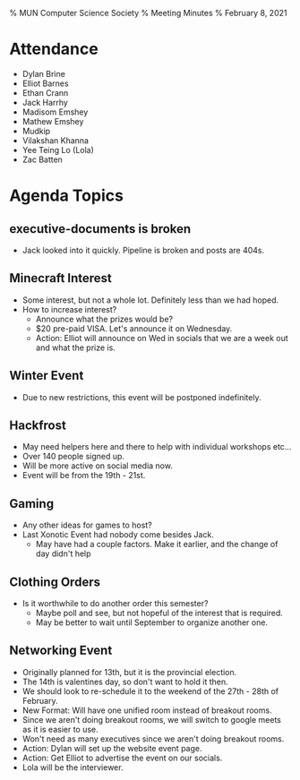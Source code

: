 % MUN Computer Science Society
% Meeting Minutes
% February 8, 2021

# Attendance

* Dylan Brine
* Elliot Barnes
* Ethan Crann
* Jack Harrhy
* Madisom Emshey
* Mathew Emshey
* Mudkip
* Vilakshan Khanna
* Yee Teing Lo (Lola)
* Zac Batten

# Agenda Topics


## executive-documents is broken
- Jack looked into it quickly. Pipeline is broken and posts are 404s.

## Minecraft Interest
- Some interest, but not a whole lot. Definitely less than we had hoped. 
- How to increase interest?
    - Announce what the prizes would be?
    - $20 pre-paid VISA. Let's announce it on Wednesday. 
    - Action: Elliot will announce on Wed in socials that we are a week out and what the prize is.

## Winter Event
- Due to new restrictions, this event will be postponed indefinitely. 

## Hackfrost
- May need helpers here and there to help with individual workshops etc...
- Over 140 people signed up.
- Will be more active on social media now. 
- Event will be from the 19th - 21st. 

## Gaming 
- Any other ideas for games to host?
- Last Xonotic Event had nobody come besides Jack. 
    - May have had a couple factors. Make it earlier, and the change of day didn't help

## Clothing Orders
- Is it worthwhile to do another order this semester?
    - Maybe poll and see, but not hopeful of the interest that is required.
    - May be better to wait until September to organize another one. 

## Networking Event
- Originally planned for 13th, but it is the provincial election.
- The 14th is valentines day, so don't want to hold it then.
- We should look to re-schedule it to the weekend of the 27th - 28th of February. 
- New Format: Will have one unified room instead of breakout rooms. 
- Since we aren't doing breakout rooms, we will switch to google meets as it is easier to use. 
- Won't need as many executives since we aren't doing breakout rooms.
- Action: Dylan will set up the website event page. 
- Action: Get Elliot to advertise the event on our socials. 
- Lola will be the interviewer. 

